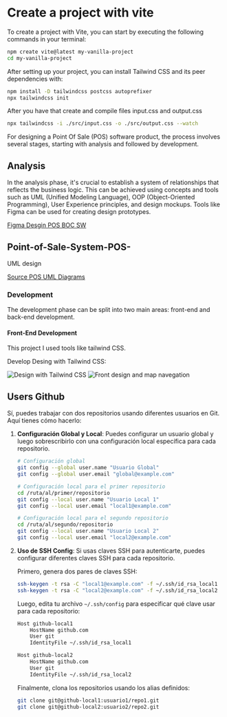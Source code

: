 # Create a project with vite

To create a project with Vite, you can start by executing the following commands in your terminal:

```bash
npm create vite@latest my-vanilla-project
cd my-vanilla-project
```

After setting up your project, you can install Tailwind CSS and its peer dependencies with:

```bash
npm install -D tailwindcss postcss autoprefixer
npx tailwindcss init
```

After you have that create and compile files input.css and output.css

```bash
npx tailwindcss -i ./src/input.css -o ./src/output.css --watch
```

For designing a Point Of Sale (POS) software product, the process involves several stages, starting with analysis and followed by development.

## Analysis

In the analysis phase, it's crucial to establish a system of relationships that reflects the business logic. This can be achieved using concepts and tools such as UML (Unified Modeling Language), OOP (Object-Oriented Programming), User Experience principles, and design mockups. Tools like Figma can be used for creating design prototypes.

[Figma Desgin POS BOC SW](https://www.figma.com/design/uBcZjWaJpphwXQ3kP3VH13/ADSO_2?node-id=0-1&node-type=canvas&t=rqC9CMPQoImVBScA-0)

## Point-of-Sale-System-POS-

UML design

[Source POS UML Diagrams](https://itsourcecode.com/uml/point-of-sale-pos-system-uml-diagrams/)

### Development

The development phase can be split into two main areas: front-end and back-end development.

#### Front-End Development

This project I used  tools like tailwind CSS.

Develop Desing with Tailwind CSS:

![Design with Tailwind CSS](https://github.com/bocampoc95/point-of-sale-system-pos-bocampoc95/blob/front-tailwind/public/img/Design-products.png)
![Front design and map navegation](https://github.com/bocampoc95/point-of-sale-system-pos-bocampoc95/blob/front-tailwind/public/img/image.png)

## Users Github

Sí, puedes trabajar con dos repositorios usando diferentes usuarios en Git. Aquí tienes cómo hacerlo:

1. **Configuración Global y Local**: Puedes configurar un usuario global y luego sobrescribirlo con una configuración local específica para cada repositorio.

   ```sh
   # Configuración global
   git config --global user.name "Usuario Global"
   git config --global user.email "global@example.com"

   # Configuración local para el primer repositorio
   cd /ruta/al/primer/repositorio
   git config --local user.name "Usuario Local 1"
   git config --local user.email "local1@example.com"

   # Configuración local para el segundo repositorio
   cd /ruta/al/segundo/repositorio
   git config --local user.name "Usuario Local 2"
   git config --local user.email "local2@example.com"
   ```

2. **Uso de SSH Config**: Si usas claves SSH para autenticarte, puedes configurar diferentes claves SSH para cada repositorio.

   Primero, genera dos pares de claves SSH:

   ```sh
   ssh-keygen -t rsa -C "local1@example.com" -f ~/.ssh/id_rsa_local1
   ssh-keygen -t rsa -C "local2@example.com" -f ~/.ssh/id_rsa_local2
   ```

   Luego, edita tu archivo `~/.ssh/config` para especificar qué clave usar para cada repositorio:

   ```sh
   Host github-local1
       HostName github.com
       User git
       IdentityFile ~/.ssh/id_rsa_local1

   Host github-local2
       HostName github.com
       User git
       IdentityFile ~/.ssh/id_rsa_local2
   ```

   Finalmente, clona los repositorios usando los alias definidos:

   ```sh
   git clone git@github-local1:usuario1/repo1.git
   git clone git@github-local2:usuario2/repo2.git
   ```
